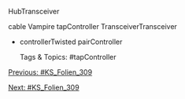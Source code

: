 HubTransceiver 
cable
Vampire tapController
TransceiverTransceiver
+ controllerTwisted pairController

   Tags & Topics:
   #tapController

[Previous: #KS_Folien_309](KS_Folien_309.md)

[Next: #KS_Folien_309](KS_Folien_309.md)